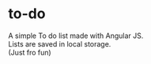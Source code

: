 # to-do
A simple To do list made with Angular JS.<br>
Lists are saved in local storage.<br>
(Just fro fun)
